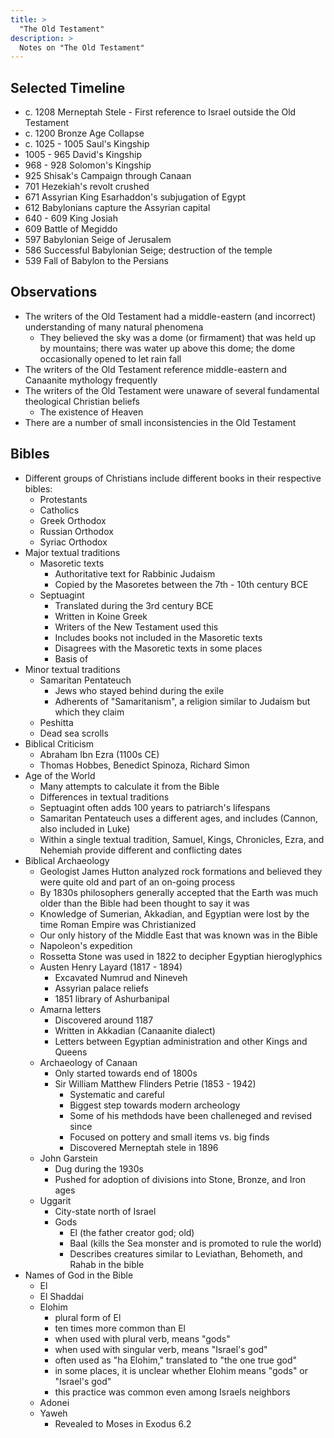 ```yaml
---
title: >
  "The Old Testament"
description: >
  Notes on "The Old Testament"
---
```


## Selected Timeline

- c. 1208 Merneptah Stele - First reference to Israel outside the Old Testament
- c. 1200 Bronze Age Collapse
- c. 1025 - 1005 Saul's Kingship
- 1005 - 965 David's Kingship
- 968 - 928 Solomon's Kingship
- 925 Shisak's Campaign through Canaan
- 701 Hezekiah's revolt crushed
- 671 Assyrian King Esarhaddon's subjugation of Egypt
- 612 Babylonians capture the Assyrian capital
- 640 - 609 King Josiah
- 609 Battle of Megiddo
- 597 Babylonian Seige of Jerusalem
- 586 Successful Babylonian Seige; destruction of the temple
- 539 Fall of Babylon to the Persians

## Observations

- The writers of the Old Testament had a middle-eastern (and incorrect) understanding of many natural phenomena
  - They believed the sky was a dome (or firmament) that was held up by mountains; there was water up above this dome; the dome occasionally opened to let rain fall
- The writers of the Old Testament reference middle-eastern and Canaanite mythology frequently
- The writers of the Old Testament were unaware of several fundamental theological Christian beliefs
  - The existence of Heaven
- There are a number of small inconsistencies in the Old Testament

## Bibles

- Different groups of Christians include different books in their respective bibles:
  - Protestants
  - Catholics
  - Greek Orthodox
  - Russian Orthodox
  - Syriac Orthodox
- Major textual traditions
  - Masoretic texts
    - Authoritative text for Rabbinic Judaism
    - Copied by the Masoretes between the 7th - 10th century BCE
  - Septuagint
    - Translated during the 3rd century BCE
    - Written in Koine Greek
    - Writers of the New Testament used this
    - Includes books not included in the Masoretic texts
    - Disagrees with the Masoretic texts in some places
    - Basis of 
- Minor textual traditions
  - Samaritan Pentateuch
    - Jews who stayed behind during the exile
    - Adherents of "Samaritanism", a religion similar to Judaism but which they claim 
  - Peshitta
  - Dead sea scrolls
- Biblical Criticism
  - Abraham Ibn Ezra (1100s CE)
  - Thomas Hobbes, Benedict Spinoza, Richard Simon
- Age of the World
  - Many attempts to calculate it from the Bible
  - Differences in textual traditions
  - Septuagint often adds 100 years to patriarch's lifespans
  - Samaritan Pentateuch uses a different ages, and includes (Cannon, also included in Luke)
  - Within a single textual tradition, Samuel, Kings, Chronicles, Ezra, and Nehemiah provide different and conflicting dates
- Biblical Archaeology
  - Geologist James Hutton analyzed rock formations and believed they were quite old and part of an on-going process
  - By 1830s philosophers generally accepted that the Earth was much older than the Bible had been thought to say it was
  - Knowledge of Sumerian, Akkadian, and Egyptian were lost by the time Roman Empire was Christianized
  - Our only history of the Middle East that was known was in the Bible
  - Napoleon's expedition
  - Rossetta Stone was used in 1822 to decipher Egyptian hieroglyphics
  - Austen Henry Layard (1817 - 1894)
    - Excavated Numrud and Nineveh
    - Assyrian palace reliefs
    - 1851 library of Ashurbanipal
  - Amarna letters
    - Discovered around 1187
    - Written in Akkadian (Canaanite dialect)
    - Letters between Egyptian administration and other Kings and Queens
  - Archaeology of Canaan
    - Only started towards end of 1800s
    - Sir William Matthew Flinders Petrie (1853 - 1942)
        - Systematic and careful
        - Biggest step towards modern archeology
        - Some of his methdods have been challeneged and revised since
        - Focused on pottery and small items vs. big finds
        - Discovered Merneptah stele in 1896
  - John Garstein
    - Dug during the 1930s
    - Pushed for adoption of divisions into Stone, Bronze, and Iron ages
  - Uggarit
    - City-state north of Israel
    - Gods
      - El (the father creator god; old)
      - Baal (kills the Sea monster and is promoted to rule the world)
      - Describes creatures similar to Leviathan, Behometh, and Rahab in the bible
- Names of God in the Bible
  - El
  - El Shaddai
  - Elohim
    - plural form of El
    - ten times more common than El
    - when used with plural verb, means "gods"
    - when used with singular verb, means "Israel's god"
    - often used as "ha Elohim," translated to "the one true god"
    - in some places, it is unclear whether Elohim means "gods" or "Israel's god"
    - this practice was common even among Israels neighbors
  - Adonei
  - Yaweh
    - Revealed to Moses in Exodus 6.2
